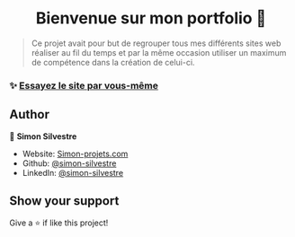 <h1 align="center">Bienvenue sur mon portfolio  👋</h1>

> Ce projet avait pour but de regrouper tous mes différents sites web réaliser au fil du temps et par la même occasion utiliser un maximum de compétence dans la création de celui-ci.

### ✨ [Essayez le site par vous-même](https://simon-projets.com)

## Author

👤 **Simon Silvestre**

* Website: [Simon-projets.com](https://simon-projets.com)
* Github: [@simon-silvestre](https://github.com/simon-silvestre)
* LinkedIn: [@simon-silvestre](https://linkedin.com/in/simon-silvestre)

## Show your support

Give a ⭐️ if like this project!

